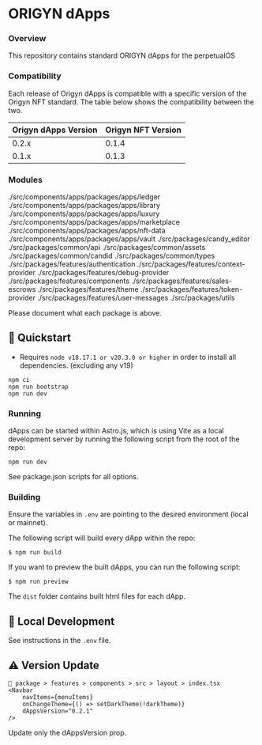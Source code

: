 # ORIGYN dApps

### Overview

This repository contains standard ORIGYN dApps for the perpetualOS

### Compatibility

Each release of Origyn dApps is compatible with a specific version of the Origyn NFT standard. The table below shows the compatibility between the two.

| Origyn dApps Version | Origyn NFT Version |
| -------------------- | ------------------ |
| 0.2.x                | 0.1.4              |
| 0.1.x                | 0.1.3              |

### Modules

./src/components/apps/packages/apps/ledger
./src/components/apps/packages/apps/library
./src/components/apps/packages/apps/luxury
./src/components/apps/packages/apps/marketplace
./src/components/apps/packages/apps/nft-data
./src/components/apps/packages/apps/vault
./src/packages/candy_editor
./src/packages/common/api
./src/packages/common/assets
./src/packages/common/candid
./src/packages/common/types
./src/packages/features/authentication
./src/packages/features/context-provider
./src/packages/features/debug-provider
./src/packages/features/components
./src/packages/features/sales-escrows
./src/packages/features/theme
./src/packages/features/token-provider
./src/packages/features/user-messages
./src/packages/utils

Please document what each package is above.

## 🏁 Quickstart

- Requires `node v18.17.1 or v20.3.0 or higher` in order to install all dependencies. (excluding any v19)

```
npm ci
npm run bootstrap
npm run dev

```

### Running

dApps can be started within Astro.js, which is using Vite as a local development server by running the following script from the root of the repo:

```
npm run dev

```

See package.json scripts for all options.

### Building

Ensure the variables in `.env` are pointing to the desired environment (local or mainnet).

The following script will build every dApp within the repo:

`$ npm run build`

If you want to preview the built dApps, you can run the following script:

`$ npm run preview`

The `dist` folder contains built html files for each dApp.

## 🚀 Local Development

See instructions in the `.env` file.

## ⚠️ Version Update

```
📁 package > features > components > src > layout > index.tsx
<Navbar
    navItems={menuItems}
    onChangeTheme={() => setDarkTheme(!darkTheme)}
    dAppsVersion="0.2.1"
/>
```

Update only the dAppsVersion prop.
